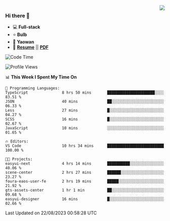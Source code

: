 <img align="right" src="https://github-readme-stats.vercel.app/api?username=LolipopJ&show_icons=true&count_private=true&hide_title=true&include_all_commits=true&theme=vue">

### Hi there 👋

- :computer: **Full-stack**
- :star: **Bulb**
- :pill: **Yaowan**
- :milky_way: [**Resume**](https://lolipopj.github.io/resume/) || [**PDF**](https://cdn.jsdelivr.net/gh/lolipopj/resume/export/resume-en.pdf)

<!--START_SECTION:waka-->
![Code Time](http://img.shields.io/badge/Code%20Time-1%2C568%20hrs%2058%20mins-blue)

![Profile Views](http://img.shields.io/badge/Profile%20Views-2-blue)

📊 **This Week I Spent My Time On** 

```text
💬 Programming Languages: 
TypeScript               8 hrs 50 mins       █████████████████████░░░░   83.51 % 
JSON                     40 mins             ██░░░░░░░░░░░░░░░░░░░░░░░   06.33 % 
Less                     27 mins             █░░░░░░░░░░░░░░░░░░░░░░░░   04.27 % 
SCSS                     16 mins             █░░░░░░░░░░░░░░░░░░░░░░░░   02.67 % 
JavaScript               10 mins             ░░░░░░░░░░░░░░░░░░░░░░░░░   01.65 % 

🔥 Editors: 
VS Code                  10 hrs 34 mins      █████████████████████████   100.00 % 

🐱‍💻 Projects: 
easyui-next              4 hrs 14 mins       ██████████░░░░░░░░░░░░░░░   40.06 % 
scene-center             2 hrs 27 mins       ██████░░░░░░░░░░░░░░░░░░░   23.27 % 
foura-eaos-user-fe       2 hrs 19 mins       █████░░░░░░░░░░░░░░░░░░░░   21.92 % 
gts-assets-center        1 hr 1 min          ██░░░░░░░░░░░░░░░░░░░░░░░   09.68 % 
easyui-designer          16 mins             █░░░░░░░░░░░░░░░░░░░░░░░░   02.66 % 
```


 Last Updated on 22/08/2023 00:58:28 UTC
<!--END_SECTION:waka-->
